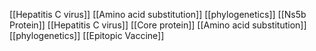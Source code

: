 [[Hepatitis C virus]]
[[Amino acid substitution]]
[[phylogenetics]]
[[Ns5b Protein]]
[[Hepatitis C virus]]
[[Core protein]]
[[Amino acid substitution]]
[[phylogenetics]]
[[Epitopic Vaccine]]
